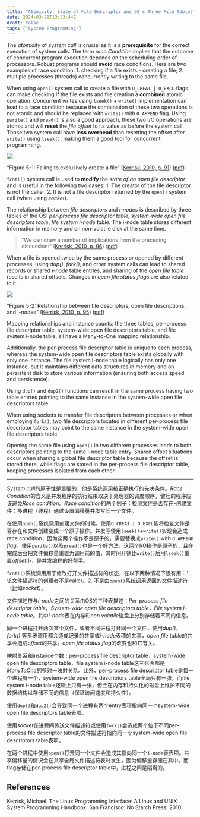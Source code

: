 ```yaml
---
title: "Atomicity, State of File Descriptor and OS's Three File Tables"
date: 2024-03-21T13:33:44Z
draft: false
tags: ["System Programming"]
---
```


The *atomicity* of *system call* is crucial as it is a **prerequisite** for the correct execution of system calls. The term *race Condition* implies that the outcome of concurrent program execution depends on the scheduling order of processors. Robust programs should **avoid** race conditions. Here are two examples of race condition: 1. checking if a file exists - creating a file; 2. multiple processes (threads) concurrently writing to the same file.

When using `open()` system call to create a file with `O_CREAT | O_EXCL` flags can make checking if the file exists and file creation a **combined** atomic operation. Concurrent writes using `lseek()` + `write()` implementation can lead to a race condition because the combination of these two operations is not atomic and should be replaced with `write()` with `O_APPEND` flag. Using `pwrite()` and `pread()` is also a good approach, these two I/O operations are atomic and will **reset** the *file offset* to its value as before the system call. Those two system call have **less overhead** than resetting the offset after `write()` using `lseek()`, making them a good tool for concurrent programming.

<!-- {{ $image := .Resources.Get "image.png" }} -->
![](/image.png)

“Figure 5-1: Failing to exclusively create a file” ([Kerrisk, 2010, p. 91](zotero://select/library/items/CW77TP4Y)) ([pdf](zotero://open-pdf/library/items/P9T2JPZU?page=135&annotation=B92C6YQB))

`fcntl()` system call is used to **modify** the *state of an open file descriptor* and is useful in the following two cases: 1. The creator of the file descriptor is not the caller. 2. It is not a file descriptor returned by the `open()` system call (when using *socket*).

The relationship between *file descriptors* and *i-nodes* is described by three tables of the OS: *per-process file descriptor table*, *system-wide open file descriptors table*, *file system i-node table*. The i-node table stores different information in memory and on non-volatile disk at the same time.

<!-- {{ $image := .Resources.Get "image-1.png" }} -->

>“We can draw a number of implications from the preceding discussion:” ([Kerrisk, 2010, p. 96](zotero://select/library/items/CW77TP4Y)) ([pdf](zotero://open-pdf/library/items/P9T2JPZU?page=140&annotation=XSRELJ83))

When a file is opened twice by the same process or opened by different processes, using *dup()*, *fork()*, and other system calls can lead to shared records or shared *i-node* table entries, and sharing of the *open file table* results in shared offsets. Changes in *open file status flags* are also related to it.

![](/image-1.png)

“Figure 5-2: Relationship between file descriptors, open file descriptions, and i-nodes” ([Kerrisk, 2010, p. 95](zotero://select/library/items/CW77TP4Y)) ([pdf](zotero://open-pdf/library/items/P9T2JPZU?page=139&annotation=RERAJWTE))

Mapping relationships and instance counts: the three tables, per-process file descriptor table, system-wide open file descriptors table, and file system i-node table, all have a Many-to-One mapping relationship.

Additionally, the per-process file descriptor table is unique to each process, whereas the system-wide open file descriptors table exists globally with only one instance. The file system i-node table logically has only one instance, but it maintains different data structures in memory and on persistent disk to store various information (ensuring both access speed and persistence).

Using `dup()` and `dup2()` functions can result in the same process having two table entries pointing to the same instance in the system-wide open file descriptors table.

When using sockets to transfer file descriptors between processes or when employing `fork()`, two file descriptors located in different per-process file descriptor tables may point to the same instance in the system-wide open file descriptors table.

Opening the same file using `open()` in two different processes leads to both descriptors pointing to the same i-node table entry. Shared offset situations occur when sharing a global file descriptor table because the offset is stored there, while flags are stored in the per-process file descriptor table, keeping processes isolated from each other.

---

*System call*的原子性是重要的，他是系统调用被正确执行的先决条件。*Race Condition*的含义是并发程序的执行结果取决于处理器的调度顺序。健壮的程序应该避免*Race condition*。*Race condition*的两个例子：检测文件是否存在-创建文件；多进程（线程）通过设置偏移量并发写同一个文件。

在使用`open()`系统调用创建文件的时候，使用`O_CREAT | O_EXCL`能将检查文件是否存在和文件创建变成一个原子操作。并发写使用`lseek()`+`write()`实现会造成race condition，因为这两个操作不是原子的，需要替换成`write()` with `O_APPEND` *flag*。使用`pwrite()`以及`pread()`也是一个好方法，这两个I/O操作是原子的，且在完成后会把文件偏移量重置为调用前的值，其时间开销比`write()`后用`lseek()`重置*offset*小，是并发编程的好帮手。

`fcntl()`系统调用用于修改打开文件描述符的状态，在以下两种情况下很有用：1    . 该文件描述符的创建者不是caller。2. 不是由`open()`系统调用返回的文件描述符（比如*socket*）。

文件描述符与*i-node*之间的关系由OS的三种表描述：*Per-process file descriptor table*，*System-wide open file descriptors table*，*File system i-node table*。其中*i-node*表在内存和*non volatile*磁盘上分别存储着不同的信息。

同一个进程打开两次某个文件，或者不同进程打开同一个文件，使用*dup()*，*fork()* 等系统调用都会造成记录的共享或*i-node*表项的共享，*open file table*的共享会造成*offset*的共享。*open file status flag*的改变也和它有关。

映射关系和instance个数：per-process file descriptor table，system-wide open file descriptors table，file system i-node table这三张表都是*ManyToOne*的多对一映射关系。此外，per-process file descriptor table是每一个进程有一个，system-wide open file descriptors table全局只有一张，而file system i-node table逻辑上只有一张，但会在内存和持久化的磁盘上维护不同的数据结构以存储不同的信息（保证访问速度和持久性）。

使用`dup()`和`dup2()`会导致同一个进程有两个entry表项指向同一个system-wide open file descriptors table表项。

使用*socket*在进程间传送文件描述符或使用`fork()`会造成两个位于不同per-process file descriptor table的文件描述符指向同一个system-wide open file descriptors table表项。

在两个进程中使用`open()`打开同一个文件会造成其指向同一个`i-node`表表项。共享偏移量的情况会在共享全局文件描述符表时发生，因为偏移量存储在其中。而flag存储在per-process file descriptor table中，进程之间是隔离的。

## References

Kerrisk, Michael. The Linux Programming Interface: A Linux and UNIX System Programming Handbook. San Francisco: No Starch Press, 2010.
